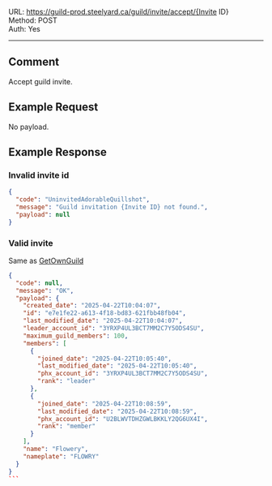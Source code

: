 URL: https://guild-prod.steelyard.ca/guild/invite/accept/{Invite ID} \
Method: POST \
Auth: Yes

---

## Comment
Accept guild invite.

## Example Request
No payload.

## Example Response
### Invalid invite id
```json
{
  "code": "UninvitedAdorableQuillshot",
  "message": "Guild invitation {Invite ID} not found.",
  "payload": null
}
```

### Valid invite
Same as [GetOwnGuild](../GetOwnGuild.md)
````json
{
  "code": null,
  "message": "OK",
  "payload": {
    "created_date": "2025-04-22T10:04:07",
    "id": "e7e1fe22-a613-4f18-bd83-621fbb48fb04",
    "last_modified_date": "2025-04-22T10:04:07",
    "leader_account_id": "3YRXP4UL3BCT7MM2C7Y5ODS4SU",
    "maximum_guild_members": 100,
    "members": [
      {
        "joined_date": "2025-04-22T10:05:40",
        "last_modified_date": "2025-04-22T10:05:40",
        "phx_account_id": "3YRXP4UL3BCT7MM2C7Y5ODS4SU",
        "rank": "leader"
      },
      {
        "joined_date": "2025-04-22T10:08:59",
        "last_modified_date": "2025-04-22T10:08:59",
        "phx_account_id": "U2BLWVTDHZGWLBKKLY2QG6UX4I",
        "rank": "member"
      }
    ],
    "name": "Flowery",
    "nameplate": "FLOWRY"
  }
}
```
